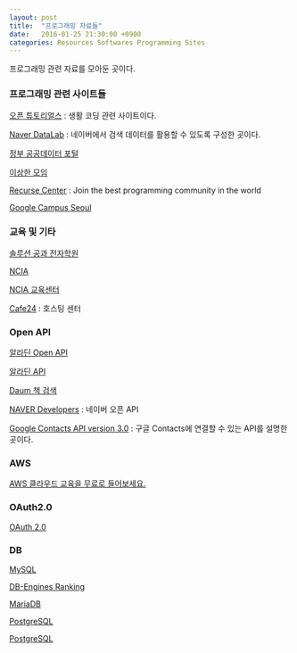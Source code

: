 ```yaml
---
layout: post
title:  "프로그래밍 자료들"
date:   2016-01-25 21:30:00 +0900
categories: Resources Softwares Programming Sites
---
```


프로그래밍 관련 자료를 모아둔 곳이다.


### 프로그래밍 관련 사이트들

[오픈 튜토리얼스](https://www.opentutorials.org) : 생활 코딩 관련 사이트이다.

[Naver DataLab](http://datalab.naver.com) : 네이버에서 검색 데이터를 활용할 수 있도록 구성한 곳이다.

[정부 공공데이터 포털](https://www.data.go.kr/#/L21haW4=)

[이상한 모임](http://blog.weirdx.io)

[Recurse Center](https://www.recurse.com) : Join the best programming community in the world

[Google Campus Seoul](https://www.campus.co/seoul/ko)

### 교육 및 기타

[솔루션 공과 전자학원](http://solutionbank.co.kr/curriculum/curriculum04_detail.php?serial_no=27)

[NCIA](http://ncia.kr)

[NCIA 교육센터](http://ncia.kr/edu/)

[Cafe24](http://www.cafe24.com/?controller=product_page&type=server&page=virtual_linux) : 호스팅 센터


### Open API

[알라딘 Open API](http://blog.aladin.co.kr/openapi/category/29154402?communitytype=MyPaper)

[알라딘 API](http://www.apistore.co.kr/generalApi/generalApiView.do?general_service_seq=72)

[Daum 책 검색](https://developers.daum.net/services/apis/search/book)

[NAVER Developers](https://developers.naver.com/main) : 네이버 오픈 API

[Google Contacts API version 3.0](https://developers.google.com/google-apps/contacts/v3/) : 구글 Contacts에 연결할 수 있는 API를 설명한 곳이다.


### AWS

[AWS 클라우드 교육을 무료로 들어보세요.](https://aws.amazon.com/ko/events/awsome-day/seoul-04/?sc_channel=psm&sc_campaign=sel_awsomeday_04&sc_publisher=+fb_ln+&sc_medium=em_&sc_content=event&sc_country=kr&sc_geo=apac&trkCampaign=sel_awsomeday_04&trk=psm_facebook&adbsc=social_20160202_57848106&adbid=1670853369838024&adbpl=fb&adbpr=1563378127252216)


### OAuth2.0

[OAuth 2.0](http://oauth.net/2/)


### DB

[MySQL](http://www.mysql.com)

[DB-Engines Ranking](http://db-engines.com/en/ranking)

[MariaDB](https://mariadb.org)

[PostgreSQL](https://en.wikipedia.org/wiki/PostgreSQL)

[PostgreSQL](http://www.postgresql.org)
